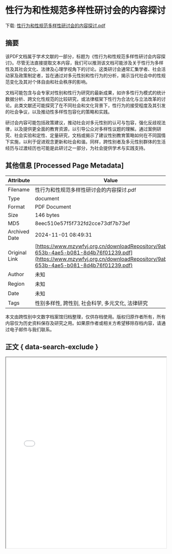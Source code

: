# 性行为和性规范多样性研讨会的内容探讨

<!-- tcd_download_link -->
下载: <a href="../性行为和性规范多样性研讨会的内容探讨.pdf" download>性行为和性规范多样性研讨会的内容探讨.pdf</a>
<!-- tcd_download_link_end -->

## 摘要

<!-- tcd_abstract -->
该PDF文档属于学术文献的一部分，标题为《性行为和性规范多样性研讨会内容探讨》。尽管无法直接提取文本内容，我们可以推测该文档可能涉及关于性行为多样性及其社会文化、法律及心理学视角下的讨论。这类研讨会通常汇集学者、社会活动家及政策制定者，旨在通过对多元性别和性行为的分析，揭示当代社会中的性规范变化及其对个体自由和社会秩序的影响。

文档可能包含与会专家对性别和性行为研究的最新成果，如许多性行为模式的统计数据分析、跨文化性规范的比较研究，或法律框架下性行为合法化与立法改革的讨论。此类文献还可能探究了在不同社会和文化背景下，性行为的接受程度及其引发的社会争议，以及推动性多样性包容化的策略和实践。

研讨会内容可能包括政策建议，推动社会对多元性别的认可与包容，强化反歧视法律，以及提供更全面的教育资源，以引导公众对多样性议题的理解。通过案例研究、社会实验和定性、定量研究，文档或揭示了建议性别教育策略如何在不同国情下实施，以利于促进观念更新和社会和谐。同样，跨性别者及多元性别群体的生活经历与过渡经历也可能是此研讨之一部分，为社会提供学术与实践支持。

<!-- tcd_abstract_end -->

## 其他信息 [Processed Page Metadata]

| Attribute       | Value                                  |
|-----------------|----------------------------------------|
| Filename        | 性行为和性规范多样性研讨会的内容探讨.pdf                             |
| Type            | document                                 |
| Format          | PDF Document                               |
| Size            | 146 bytes                           |
| MD5             | 8eec510e57f5f732fd2cce73df7b73ef                                  |
| Archived Date   | 2024-11-01 08:49:31                             |
| Original Link   | [https://www.mzywfyj.org.cn/downloadRepository/9ab0c665-653b-4ae5-b081-8d4b76f01239.pdf](https://www.mzywfyj.org.cn/downloadRepository/9ab0c665-653b-4ae5-b081-8d4b76f01239.pdf)                         |
| Author          | 未知                               |
| Region          | 未知                               |
| Date            | 未知                                 |
| Tags            | 性别多样性, 跨性别, 社会科学, 多元文化, 法律研究                                 |

本文由跨性别中文数字档案馆归档整理，仅供存档使用。版权归原作者所有，所有内容仅为历史资料保存及研究之用。如果原作者或相关方希望移除存档内容，请通过电子邮件与我们联系。

## 正文 { data-search-exclude }

<!-- tcd_main_text -->
<iframe src="../性行为和性规范多样性研讨会的内容探讨.pdf" width="100%" height="600px">
    <p>无法显示PDF，请下载查看。</p>
</iframe>
<!-- tcd_main_text_end -->

